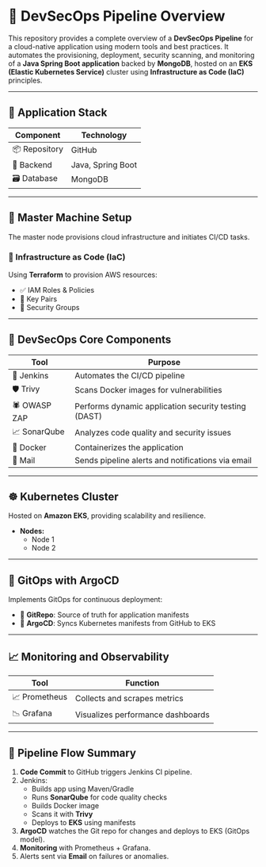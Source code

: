 # 🚀 DevSecOps Pipeline Overview

This repository provides a complete overview of a **DevSecOps Pipeline** for a cloud-native application using modern tools and best practices. It automates the provisioning, deployment, security scanning, and monitoring of a **Java Spring Boot application** backed by **MongoDB**, hosted on an **EKS (Elastic Kubernetes Service)** cluster using **Infrastructure as Code (IaC)** principles.

---

## 🧹 Application Stack

| Component      | Technology             |
|----------------|------------------------|
| 📦 Repository  | GitHub                 |
| 🔧 Backend     | Java, Spring Boot      |
| 🗃️ Database    | MongoDB                |

---

## 👥 Master Machine Setup

The master node provisions cloud infrastructure and initiates CI/CD tasks.

### 🔨 Infrastructure as Code (IaC)
Using **Terraform** to provision AWS resources:
- ✅ IAM Roles & Policies
- 🔑 Key Pairs
- 🔐 Security Groups

---

## 🔁 DevSecOps Core Components

| Tool           | Purpose                                                                 |
|----------------|-------------------------------------------------------------------------|
| 🧪 Jenkins     | Automates the CI/CD pipeline                                            |
| 🛡️ Trivy       | Scans Docker images for vulnerabilities                                 |
| 🕷️ OWASP ZAP   | Performs dynamic application security testing (DAST)                    |
| 📈 SonarQube   | Analyzes code quality and security issues                               |
| 🐳 Docker      | Containerizes the application                                           |
| 📧 Mail        | Sends pipeline alerts and notifications via email                       |

---

## ☸️ Kubernetes Cluster

Hosted on **Amazon EKS**, providing scalability and resilience.

- **Nodes:**
  - Node 1
  - Node 2

---

## 🔁 GitOps with ArgoCD

Implements GitOps for continuous deployment:
- 🔄 **GitRepo**: Source of truth for application manifests
- 🚀 **ArgoCD**: Syncs Kubernetes manifests from GitHub to EKS

---

## 📈 Monitoring and Observability

| Tool          | Function                          |
|---------------|-----------------------------------|
| 📈 Prometheus | Collects and scrapes metrics      |
| 📉 Grafana    | Visualizes performance dashboards |

---

## 📌 Pipeline Flow Summary

1. **Code Commit** to GitHub triggers Jenkins CI pipeline.
2. Jenkins:
   - Builds app using Maven/Gradle
   - Runs **SonarQube** for code quality checks
   - Builds Docker image
   - Scans it with **Trivy**
   - Deploys to **EKS** using manifests
3. **ArgoCD** watches the Git repo for changes and deploys to EKS (GitOps model).
4. **Monitoring** with Prometheus + Grafana.
5. Alerts sent via **Email** on failures or anomalies.